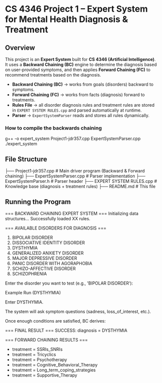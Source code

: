 # CS 4346 Project 1 – Expert System for Mental Health Diagnosis & Treatment

## Overview
This project is an **Expert System** built for **CS 4346 (Artificial Intelligence)**.  
It uses a **Backward Chaining (BC)** engine to determine the diagnosis based on user-provided symptoms, and then applies **Forward Chaining (FC)** to recommend treatments based on the diagnosis.  

- **Backward Chaining (BC)** → works from goals (disorders) backward to symptoms.  
- **Forward Chaining (FC)** → works from facts (diagnosis) forward to treatments.  
- **Rules File** → all disorder diagnosis rules and treatment rules are stored in `EXPERT SYSTEM RULES.cpp` and parsed automatically at runtime.  
- **Parser** → `ExpertSystemParser` reads and stores all rules dynamically. 

### How to compile the backwards chaining
g++ -o expert_system Project1-jdr357.cpp ExpertSystemParser.cpp
./expert_system

## File Structure
├── Project1-jdr357.cpp # Main driver program (Backward & Forward chaining)
├── ExpertSystemParser.cpp # Parser implementation
├── ExpertSystemParser.h # Parser header
├── EXPERT SYSTEM RULES.cpp # Knowledge base (diagnosis + treatment rules)
├── README.md # This file

## Running the Program
=== BACKWARD CHAINING EXPERT SYSTEM ===
Initializing data structures...
Successfully loaded XX rules.

=== AVAILABLE DISORDERS FOR DIAGNOSIS ===
1. BIPOLAR DISORDER
2. DISSOCIATIVE IDENTITY DISORDER
3. DYSTHYMIA
4. GENERALIZED ANXIETY DISORDER
5. MAJOR DEPRESSIVE DISORDER
6. PANIC DISORDER WITH AGORAPHOBIA
7. SCHIZO-AFFECTIVE DISORDER
8. SCHIZOPHRENIA

Enter the disorder you want to test (e.g., 'BIPOLAR DISORDER'):

Example Run (DYSTHYMIA)

Enter DYSTHYMIA.

The system will ask symptom questions (sadness, loss_of_interest, etc.).

Once enough conditions are satisfied, BC derives:

=== FINAL RESULT ===
SUCCESS: diagnosis = DYSTHYMIA

=== FORWARD CHAINING RESULTS ===
 - treatment = SSRIs_SNRIs
 - treatment = Tricyclics
 - treatment = Psychotherapy
 - treatment = Cognitive_Behavioral_Therapy
 - treatment = Long_term_coping_strategies
 - treatment = Supportive_Therapy
